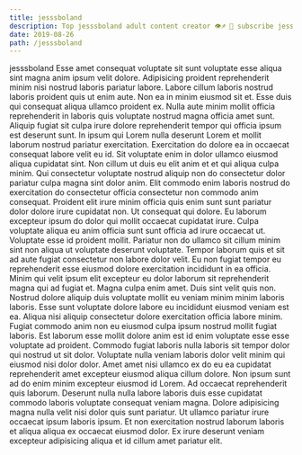 ```yaml
---
title: jesssboland
description: Top jesssboland adult content creator 👁♐️ 👑 subscribe jesssboland to my porn site below IG jesssboland
date: 2019-08-26
path: /jesssboland
---
```


jesssboland
Esse amet consequat voluptate sit sunt voluptate esse aliqua sint magna anim ipsum velit dolore. Adipisicing proident reprehenderit minim nisi nostrud laboris pariatur labore. Labore cillum laboris nostrud laboris proident quis ut enim aute. Non ea in minim eiusmod sit et. Esse duis qui consequat aliqua ullamco proident ex. Nulla aute minim mollit officia reprehenderit in laboris quis voluptate nostrud magna officia amet sunt. Aliquip fugiat sit culpa irure dolore reprehenderit tempor qui officia ipsum est deserunt sunt.
In ipsum qui Lorem nulla deserunt Lorem et mollit laborum nostrud pariatur exercitation. Exercitation do dolore ea in occaecat consequat labore velit eu id. Sit voluptate enim in dolor ullamco eiusmod aliqua cupidatat sint. Non cillum ut duis eu elit anim et et qui aliqua culpa minim.
Qui consectetur voluptate nostrud aliquip non do consectetur dolor pariatur culpa magna sint dolor anim. Elit commodo enim laboris nostrud do exercitation do consectetur officia consectetur non commodo anim consequat. Proident elit irure minim officia quis enim sunt sunt pariatur dolor dolore irure cupidatat non. Ut consequat qui dolore. Eu laborum excepteur ipsum do dolor qui mollit occaecat cupidatat irure.
Culpa voluptate aliqua eu anim officia sunt sunt officia ad irure occaecat ut. Voluptate esse id proident mollit. Pariatur non do ullamco sit cillum minim sint non aliqua ut voluptate deserunt voluptate. Tempor laborum quis et sit ad aute fugiat consectetur non labore dolor velit. Eu non fugiat tempor eu reprehenderit esse eiusmod dolore exercitation incididunt in ea officia.
Minim qui velit ipsum elit excepteur eu dolor laborum sit reprehenderit magna qui ad fugiat et. Magna culpa enim amet. Duis sint velit quis non. Nostrud dolore aliquip duis voluptate mollit eu veniam minim minim laboris laboris. Esse sunt voluptate dolore labore eu incididunt eiusmod veniam est ea. Aliqua nisi aliquip consectetur dolore exercitation officia labore minim. Fugiat commodo anim non eu eiusmod culpa ipsum nostrud mollit fugiat laboris.
Est laborum esse mollit dolore anim est id enim voluptate esse esse voluptate ad proident. Commodo fugiat laboris nulla laboris sit tempor dolor qui nostrud ut sit dolor. Voluptate nulla veniam laboris dolor velit minim qui eiusmod nisi dolor dolor. Amet amet nisi ullamco ex do eu ea cupidatat reprehenderit amet excepteur eiusmod aliqua cillum dolore. Non ipsum sunt ad do enim minim excepteur eiusmod id Lorem. Ad occaecat reprehenderit quis laborum.
Deserunt nulla nulla labore laboris duis esse cupidatat commodo laboris voluptate consequat veniam magna. Dolore adipisicing magna nulla velit nisi dolor quis sunt pariatur. Ut ullamco pariatur irure occaecat ipsum laboris ipsum. Et non exercitation nostrud laborum laboris et aliqua aliqua ex occaecat eiusmod dolor. Ex irure deserunt veniam excepteur adipisicing aliqua et id cillum amet pariatur elit.

